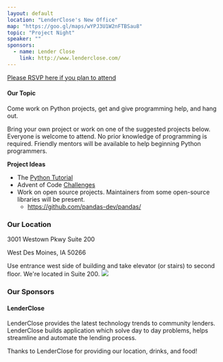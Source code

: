 ```yaml
---
layout: default
location: "LenderClose's New Office"
map: "https://goo.gl/maps/wYPJ3U1W2nFTBSau8"
topic: "Project Night"
speaker: ""
sponsors:
  - name: Lender Close
    link: http://www.lenderclose.com/
---
```


[Please RSVP here if you plan to attend](https://www.eventbrite.com/e/december-2019-meeting-tickets-83813521499)

#### Our Topic

Come work on Python projects, get and give programming help, and hang out.

Bring your own project or work on one of the suggested projects below.
Everyone is welcome to attend. No prior knowledge of programming is required.
Friendly mentors will be available to help beginning Python programmers.

**Project Ideas**

* The [Python Tutorial](https://docs.python.org/3/tutorial/index.html)
* Advent of Code [Challenges](https://adventofcode.com/)
* Work on open source projects. Maintainers from some open-source libraries
  will be present.
    - https://github.com/pandas-dev/pandas/

### Our Location

3001 Westown Pkwy Suite 200

West Des Moines, IA 50266

Use entrance west side of building and take elevator (or stairs) to second floor. We're located in Suite 200.
<img src="static/img/lenderclose_location.png" />

### Our Sponsors

#### LenderClose

LenderClose provides the latest technology trends to community lenders. LenderClose builds application which solve day to day problems, helps streamline and automate the lending process.


Thanks to LenderClose for providing our location, drinks, and food!
